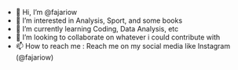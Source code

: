 - 👋 Hi, I’m @fajariow
- 👀 I’m interested in Analysis, Sport, and some books
- 🌱 I’m currently learning Coding, Data Analysis, etc
- 💞️ I’m looking to collaborate on whatever i could contribute with
- 📫 How to reach me : Reach me on my social media like Instagram (@fajariow)

<!---
fajariow/fajariow is a ✨ special ✨ repository because its `README.md` (this file) appears on your GitHub profile.
You can click the Preview link to take a look at your changes.
--->

